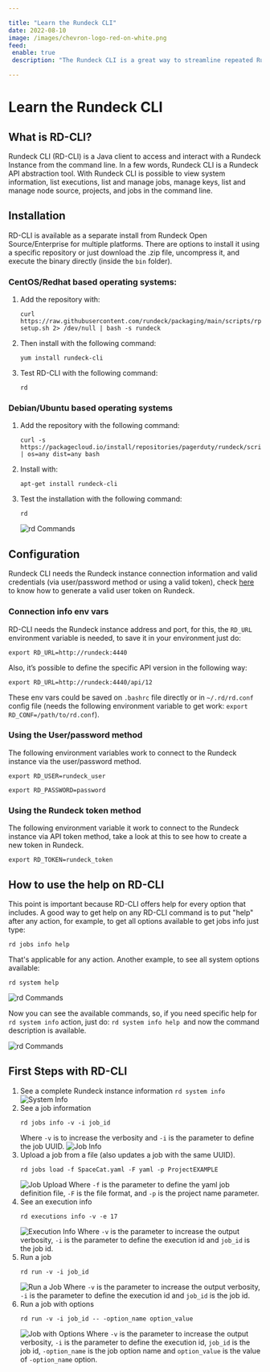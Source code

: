 ```yaml
---

title: "Learn the Rundeck CLI"
date: 2022-08-10
image: /images/chevron-logo-red-on-white.png
feed:
 enable: true
 description: "The Rundeck CLI is a great way to streamline repeated Rundeck tasks or programmatically manage your installation. Learn more about using it today. "

---
```


# Learn the Rundeck CLI

## What is RD-CLI?

Rundeck CLI (RD-CLI) is a Java client to access and interact with a Rundeck Instance from the command line. In a few words, Rundeck CLI is a Rundeck API abstraction tool. With Rundeck CLI is possible to view system information, list executions, list and manage jobs, manage keys, list and manage node source, projects, and jobs in the command line.

## Installation

RD-CLI is available as a separate install from Rundeck Open Source/Enterprise for multiple platforms.  There are options to install it using a specific repository or just download the .zip file, uncompress it, and execute the binary directly (inside the `bin` folder).

### CentOS/Redhat based operating systems:

1. Add the repository with:
    ```
    curl https://raw.githubusercontent.com/rundeck/packaging/main/scripts/rpm-setup.sh 2> /dev/null | bash -s rundeck
    ```
1. Then install with the following command:
    ```
    yum install rundeck-cli
    ```
1. Test RD-CLI with the following command:
    ```
    rd
    ```

### Debian/Ubuntu based operating systems

1. Add the repository with the following command:
    ```
    curl -s https://packagecloud.io/install/repositories/pagerduty/rundeck/script.deb.sh | os=any dist=any bash
    ```
1. Install with:
    ```
    apt-get install rundeck-cli
    ```
1. Test the installation with the following command:
    ```
    rd
    ```
    ![rd Commands](/assets/img/learn-rd-cli-1.png)

## Configuration

Rundeck CLI needs the Rundeck instance connection information and valid credentials (via user/password method or using a valid token), check [here](/manual/10-user.md#generate-api-token) to know how to generate a valid user token on Rundeck.

### Connection info env vars

RD-CLI needs the Rundeck instance address and port, for this, the `RD_URL` environment variable is needed, to save it in your environment just do:

```
export RD_URL=http://rundeck:4440
```

Also, it’s possible to define the specific API version in the following way:

```
export RD_URL=http://rundeck:4440/api/12
```

These env vars could be saved on `.bashrc` file directly or in `~/.rd/rd.conf` config file (needs the following environment variable to get work: `export RD_CONF=/path/to/rd.conf`).

### Using the User/password method

The following environment variables work to connect to the Rundeck instance via the user/password method.

```
export RD_USER=rundeck_user

export RD_PASSWORD=password
```

### Using the Rundeck token method

The following environment variable it work to connect to the Rundeck instance via API token method, take a look at this to see how to create a new token in Rundeck.

```
export RD_TOKEN=rundeck_token
```

## How to use the help on RD-CLI

This point is important because RD-CLI offers help for every option that includes. A good way to get help on any RD-CLI command is to put "help" after any action, for example, to get all options available to get jobs info just type:

```
rd jobs info help
```

That's applicable for any action. Another example, to see all system options available:

```
rd system help
```

![rd Commands](/assets/img/learn-rd-cli-2.png)

Now you can see the available commands, so, if you need specific help for `rd system info` action, just do: `rd system info help `and now the command description is available.

![rd Commands](/assets/img/learn-rd-cli-3.png)

## First Steps with RD-CLI

1) See a complete Rundeck instance information
    `rd system info`
    ![System Info](/assets/img/learn-rd-cli-4.png)
1) See a job information
    ```
    rd jobs info -v -i job_id
    ```
    Where `-v` is to increase the verbosity and `-i` is the parameter to define the job UUID.
    ![Job Info](/assets/img/learn-rd-cli-5.png)
1) Upload a job from a file (also updates a job with the same UUID).
    ```
    rd jobs load -f SpaceCat.yaml -F yaml -p ProjectEXAMPLE
    ```
    ![Job Upload](/assets/img/learn-rd-cli-6.png)
    Where `-f` is the parameter to define the yaml job definition file, `-F` is the file format, and `-p` is the project name parameter.
1) See an execution info
    ```
    rd executions info -v -e 17
    ```
    ![Execution Info](/assets/img/learn-rd-cli-7.png)
    Where `-v` is the parameter to increase the output verbosity, `-i` is the parameter to define the execution id and `job_id` is the job id.
1) Run a job
    ```
    rd run -v -i job_id
    ```
    ![Run a Job](/assets/img/learn-rd-cli-8.png)
    Where `-v` is the parameter to increase the output verbosity, `-i` is the parameter to define the execution id and `job_id` is the job id.
1) Run a job with options
    ```
    rd run -v -i job_id -- -option_name option_value
    ```
    ![Job with Options](/assets/img/learn-rd-cli-9.png)
    Where `-v` is the parameter to increase the output verbosity, `-i` is the parameter to define the execution id, `job_id` is the job id, `-option_name` is the job option name and `option_value` is the value of `-option_name` option.
